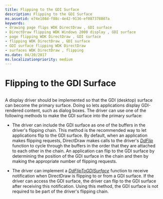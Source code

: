 ```yaml
---
title: Flipping to the GDI Surface
description: Flipping to the GDI Surface
ms.assetid: e74e108d-f88c-4e42-9136-ef087378807a
keywords:
- drawing page flips WDK DirectDraw , GDI surface
- DirectDraw flipping WDK Windows 2000 display , GDI surface
- page flipping WDK DirectDraw , GDI surface
- flipping WDK DirectDraw , GDI surface
- GDI surface flipping WDK DirectDraw
- surfaces WDK DirectDraw , flipping
ms.date: 04/20/2017
ms.localizationpriority: medium
---
```


# Flipping to the GDI Surface


## <span id="ddk_flipping_to_the_gdi_surface_gg"></span><span id="DDK_FLIPPING_TO_THE_GDI_SURFACE_GG"></span>


A display driver should be implemented so that the GDI (desktop) surface can become the primary surface. Doing so lets applications display GDI-rendered content, such as dialog boxes. The driver can use one of the following methods to make the GDI surface into the primary surface:

-   The driver can include the GDI surface as one of the buffers in the driver's flipping chain. This method is the recommended way to let applications flip to the GDI surface. By default, when an application makes flipping requests, DirectDraw makes calls to the driver's [*DdFlip*](/windows/desktop/api/ddrawint/nc-ddrawint-pdd_surfcb_flip) function to cycle through the buffers in the order that they are attached to each other in the chain. An application can flip to the GDI surface by determining the position of the GDI surface in the chain and then by making the appropriate number of flipping requests.

-   The driver can implement a [*DdFlipToGDISurface*](/windows/desktop/api/ddrawint/nc-ddrawint-pdd_fliptogdisurface) function to receive notification when DirectDraw is flipping to or from a GDI surface. If the driver can access the GDI surface, the driver can flip to the GDI surface after receiving this notification. Using this method, the GDI surface is not required to be part of the driver's flipping chain.

 

